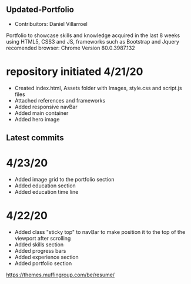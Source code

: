 ## Updated-Portfolio

- Contribuitors: Daniel Villarroel

Portfolio to showcase skills and knowledge acquired in the last 8 weeks
using HTML5, CSS3 and JS, frameworks such as Bootstrap and Jquery
recomended browser: Chrome Version 80.0.3987.132

# repository initiated 4/21/20

- Created index.html, Assets folder with Images, style.css and script.js files
- Attached references and frameworks
- Added responsive navBar
- Added main container
- Added hero image

## Latest commits

# 4/23/20

- Added image grid to the portfolio section
- Added education section
- Added education time line

# 4/22/20

- Added class "sticky top" to navBar to make position it to the top of the viewport after scrolling
- Added skills section
- Added progress bars
- Added experience section
- Added portfolio section

https://themes.muffingroup.com/be/resume/
